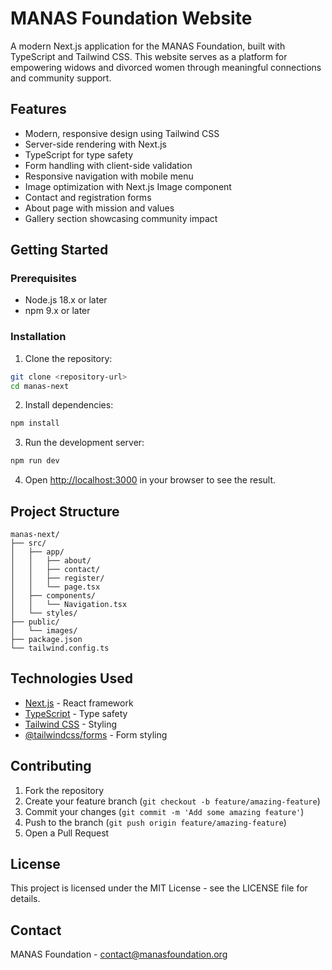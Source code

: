 # MANAS Foundation Website

A modern Next.js application for the MANAS Foundation, built with TypeScript and Tailwind CSS. This website serves as a platform for empowering widows and divorced women through meaningful connections and community support.

## Features

- Modern, responsive design using Tailwind CSS
- Server-side rendering with Next.js
- TypeScript for type safety
- Form handling with client-side validation
- Responsive navigation with mobile menu
- Image optimization with Next.js Image component
- Contact and registration forms
- About page with mission and values
- Gallery section showcasing community impact

## Getting Started

### Prerequisites

- Node.js 18.x or later
- npm 9.x or later

### Installation

1. Clone the repository:
```bash
git clone <repository-url>
cd manas-next
```

2. Install dependencies:
```bash
npm install
```

3. Run the development server:
```bash
npm run dev
```

4. Open [http://localhost:3000](http://localhost:3000) in your browser to see the result.

## Project Structure

```
manas-next/
├── src/
│   ├── app/
│   │   ├── about/
│   │   ├── contact/
│   │   ├── register/
│   │   └── page.tsx
│   ├── components/
│   │   └── Navigation.tsx
│   └── styles/
├── public/
│   └── images/
├── package.json
└── tailwind.config.ts
```

## Technologies Used

- [Next.js](https://nextjs.org/) - React framework
- [TypeScript](https://www.typescriptlang.org/) - Type safety
- [Tailwind CSS](https://tailwindcss.com/) - Styling
- [@tailwindcss/forms](https://github.com/tailwindlabs/tailwindcss-forms) - Form styling

## Contributing

1. Fork the repository
2. Create your feature branch (`git checkout -b feature/amazing-feature`)
3. Commit your changes (`git commit -m 'Add some amazing feature'`)
4. Push to the branch (`git push origin feature/amazing-feature`)
5. Open a Pull Request

## License

This project is licensed under the MIT License - see the LICENSE file for details.

## Contact

MANAS Foundation - contact@manasfoundation.org
